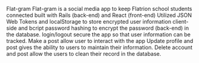 Flat-gram 
Flat-gram is a social media app to keep Flatrion school students connected built with Rails (back-end) and React (front-end)
Utilized JSON Web Tokens and localStorage to store encrypted user information client-side and bcript password hashing to encrypt the password (back-end) in the database. 
login/logout secure the app so that user information can be tracked.
Make a post allow user to interact with the app
Update profile and post gives the ability to users to maintain their information.
Delete account and post allow the users to clean their record in the database.
